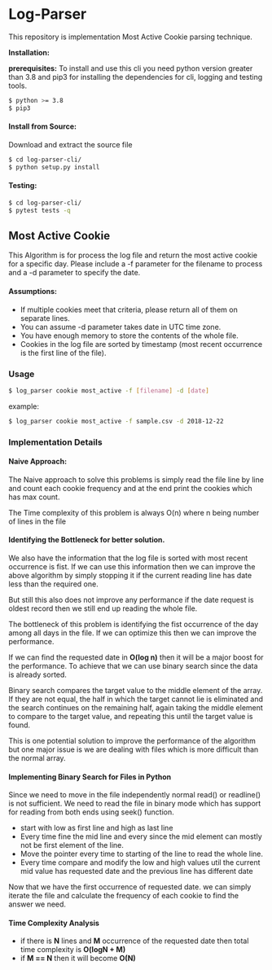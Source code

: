 # Log-Parser
This repository is implementation Most Active Cookie parsing technique.

**Installation:**

**prerequisites:**
To install and use this cli you need python version greater than 3.8 and pip3 for installing the 
dependencies for cli, logging and testing tools.
```bash
$ python >= 3.8
$ pip3
```

#### Install from Source:
Download and extract the source file
```bash
$ cd log-parser-cli/
$ python setup.py install
```
#### Testing:
```bash
$ cd log-parser-cli/
$ pytest tests -q
```
## Most Active Cookie
This Algorithm is for process the log file and return the most active cookie for a specific day. 
Please include a -f parameter for the filename to process and a -d parameter to specify the date.

#### Assumptions:
* If multiple cookies meet that criteria, please return all of them on separate lines.
* You can assume -d parameter takes date in UTC time zone.
* You have enough memory to store the contents of the whole file.
* Cookies in the log file are sorted by timestamp (most recent occurrence is the first line of the file).

### Usage
```bash
$ log_parser cookie most_active -f [filename] -d [date]
```
example:
```bash
$ log_parser cookie most_active -f sample.csv -d 2018-12-22
```
### Implementation Details
#### Naive Approach:
The Naive approach to solve this problems is simply read the file line by line and count each cookie 
frequency and at the end print the cookies which has max count.

The Time complexity of this problem is always O(n) where n being number of lines in the file

#### Identifying the Bottleneck for better solution.
We also have the information that the log file is sorted with most recent occurrence is fist.
If we can use this information then we can improve the above algorithm by simply stopping it 
if the current reading line has date less than the required one.

But still this also does not improve any performance if the date request is oldest record
then we still end up reading the whole file.

The bottleneck of this problem is identifying the fist occurrence of the day among all days in the file.
If we can optimize this then we can improve the performance.

If we can find the requested date in **O(log n)** then it will be a major boost for the performance.
To achieve that we can use binary search since the data is already sorted.

Binary search compares the target value to the middle element of the array. If they are not equal, 
the half in which the target cannot lie is eliminated and the search continues on the remaining half,
 again taking the middle element to compare to the target value, and repeating this until the target value is found.

This is one potential solution to improve the performance of the algorithm but one major issue is we are dealing with files
which is more difficult than the normal array.

#### Implementing Binary Search for Files in Python

Since we need to move in the file independently normal read() or readline() is 
not sufficient. We need to read the file in binary mode which has support for reading 
from both ends using seek() function.

* start with low as first line and high as last line
* Every time fine the mid line and every since the mid element can mostly not be first 
element of the line.
* Move the pointer every time to starting of the line to read the whole line.
* Every time compare and modify the low and high values util the current mid value has requested
date and the previous line has different date

Now that we have the first occurrence of requested date. we can simply iterate the file 
and calculate the frequency of each cookie to find the answer we need.

#### Time Complexity Analysis
* if there is **N** lines and **M** occurrence of the requested date then total time complexity is 
**O(logN + M)**
* if **M == N** then it will become **O(N)**



